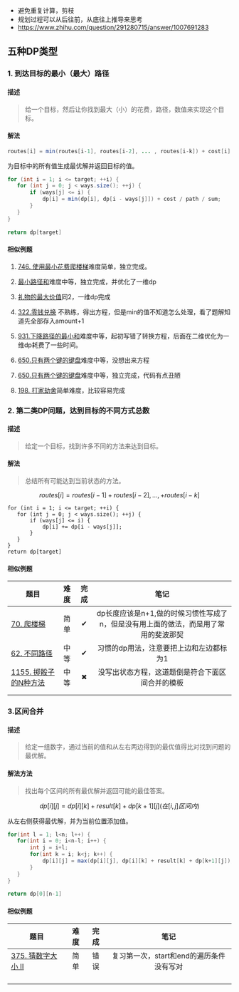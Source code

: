 - 避免重复计算，剪枝
- 规划过程可以从后往前，从底往上推导来思考
- https://www.zhihu.com/question/291280715/answer/1007691283

 ## 五种DP类型

###  1. 到达目标的最小（最大）路径
#### 描述


> 给一个目标，然后让你找到最大（小）的花费，路径，数值来实现这个目标。

#### 解法


```java
routes[i] = min(routes[i-1], routes[i-2], ... , routes[i-k]) + cost[i]
```

为目标中的所有值生成最优解并返回目标的值。

```java
for (int i = 1; i <= target; ++i) {
   for (int j = 0; j < ways.size(); ++j) {
       if (ways[j] <= i) {
           dp[i] = min(dp[i], dp[i - ways[j]]) + cost / path / sum;
       }
   }
}
 
return dp[target]
```

#### 相似例题

1. [746. 使用最小花费爬楼梯](https://leetcode-cn.com/problems/min-cost-climbing-stairs/?utm_source=LCUS&utm_medium=ip_redirect_q_uns&utm_campaign=transfer2china)难度简单，独立完成。

2. [最小路径和](https://leetcode-cn.com/problems/minimum-path-sum/)难度中等，独立完成，并优化了一维dp

3. [礼物的最大价值](https://leetcode-cn.com/problems/li-wu-de-zui-da-jie-zhi-lcof/)同2，一维dp完成

4. [322.零钱兑换](https://leetcode-cn.com/problems/coin-change/) 不熟练，得出方程，但是min的值不知道怎么处理，看了题解知道先全部存入amount+1

5. [931.下降路径的最小和](https://leetcode-cn.com/problems/minimum-falling-path-sum/)难度中等，起初写错了转换方程，后面在二维优化为一维dp耗费了一些时间。

6. [650.只有两个键的键盘](https://leetcode-cn.com/problems/2-keys-keyboard/)难度中等，没想出来方程

7. [650.只有两个键的键盘](https://leetcode-cn.com/problems/perfect-squares/)难度中等，独立完成，代码有点丑陋

8. [198. 打家劫舍](https://leetcode-cn.com/problems/house-robber/)简单难度，比较容易完成

###  2. 第二类DP问题，达到目标的不同方式总数

#### 描述

> 给定一个目标，找到许多不同的方法来达到目标。

#### 解法

> 总结所有可能达到当前状态的方法。

$$
routes[i] = routes[i-1] + routes[i-2], ... , + routes[i-k]
$$

```text
for (int i = 1; i <= target; ++i) {
   for (int j = 0; j < ways.size(); ++j) {
       if (ways[j] <= i) {
           dp[i] += dp[i - ways[j]];
       }
   }
}
return dp[target]
```

#### 相似例题

| 题目                                                         | 难度 | 完成 |                             笔记                             |
| ------------------------------------------------------------ | :--: | :--: | :----------------------------------------------------------: |
| [70. 爬楼梯](https://leetcode-cn.com/problems/climbing-stairs/) | 简单 |  ✔   | dp长度应该是n+1,做的时候习惯性写成了n，但是没有用上面的做法，而是用了常用的斐波那契 |
| [62. 不同路径](https://leetcode-cn.com/problems/unique-paths/) | 中等 |  ✔   |           习惯的dp用法，注意要把上边和左边都标为1            |
| [1155. 掷骰子的N种方法](https://leetcode-cn.com/problems/number-of-dice-rolls-with-target-sum/) | 中等 |  ✖   |       没写出状态方程，这道题倒是符合下面区间合并的模板       |
|                                                              |      |      |                                                              |
|                                                              |      |      |                                                              |

### 3.区间合并

#### 描述

> 给定一组数字，通过当前的值和从左右两边得到的最优值得比对找到问题的最优解。

#### 解法方法

> 找出每个区间的所有最优解并返回可能的最佳答案。

$$
dp[i][j] = dp[i][k] + result[k] + dp[k+1][j]	(	在[i,j]区间内 )
$$

从左右侧获得最优解，并为当前位置添加值。

```java
for(int l = 1; l<n; l++) {
   for(int i = 0; i<n-l; i++) {
       int j = i+l;
       for(int k = i; k<j; k++) {
           dp[i][j] = max(dp[i][j], dp[i][k] + result[k] + dp[k+1][j]);
       }
   }
}
 
return dp[0][n-1]
```

#### 相似例题

| 题目                                                         | 难度 | 完成 |                   笔记                   |
| ------------------------------------------------------------ | :--: | :--: | :--------------------------------------: |
| [375. 猜数字大小 II](https://leetcode-cn.com/problems/guess-number-higher-or-lower-ii/) | 简单 | 错误 | 复习第一次，start和end的遍历条件没有写对 |
|                                                              |      |      |                                          |
|                                                              |      |      |                                          |
|                                                              |      |      |                                          |
|                                                              |      |      |                                          |